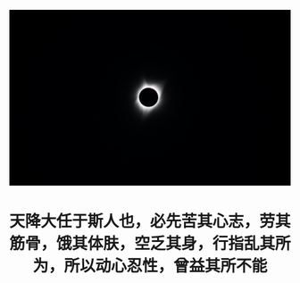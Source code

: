 



![](/pic/image1.jpg "")



<center><h1>天降大任于斯人也，必先苦其心志，劳其筋骨，饿其体肤，空乏其身，行指乱其所为，所以动心忍性，曾益其所不能</h4></center>
<tfoot><rp>小坤</rp></tfoot>



